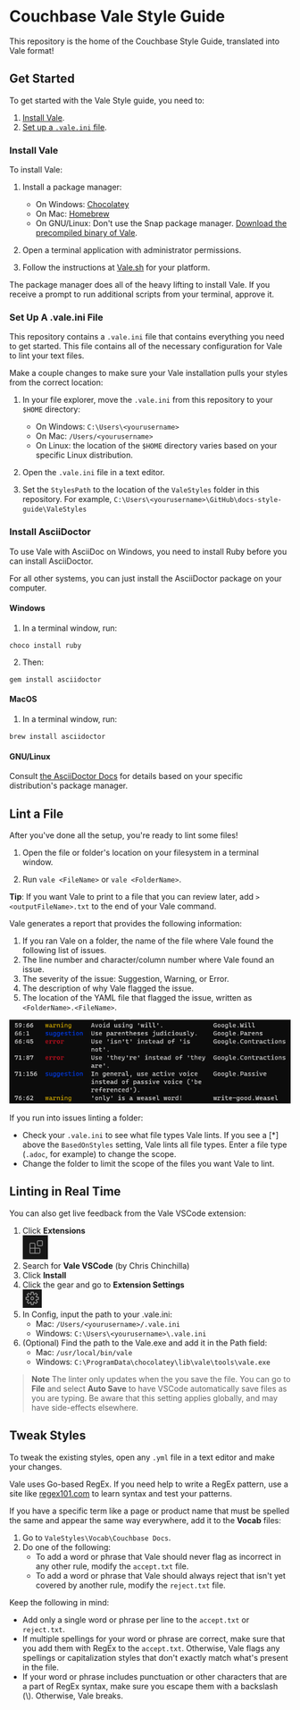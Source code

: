 # Couchbase Vale Style Guide

This repository is the home of the Couchbase Style Guide, translated into Vale format! 

## Get Started 

To get started with the Vale Style guide, you need to: 

1. [Install Vale](#install-vale). 
2. [Set up a `.vale.ini` file](#set-up-a-valeini-file).
<!--- 3. [Configure your dicpath for Couchbase.Spelling](#configure-your-dicpath-for-couchbasespelling) -->

### Install Vale

To install Vale: 

1. Install a package manager: 
    - On Windows: [Chocolatey](https://chocolatey.org/install)
    - On Mac: [Homebrew](https://brew.sh/)
    - On GNU/Linux: Don't use the Snap package manager. [Download the precompiled binary of Vale](https://vale.sh/docs/vale-cli/installation/#github-releases).

2. Open a terminal application with administrator permissions. 

3. Follow the instructions at [Vale.sh](https://vale.sh/docs/vale-cli/installation/) for your platform. 

The package manager does all of the heavy lifting to install Vale. If you receive a prompt to run additional scripts from your terminal, approve it. 

### Set Up A .vale.ini File 

This repository contains a `.vale.ini` file that contains everything you need to get started. This file contains all of the necessary configuration for Vale to lint your text files.

Make a couple changes to make sure your Vale installation pulls your styles from the correct location: 

1. In your file explorer, move the `.vale.ini` from this repository to your `$HOME` directory: 
    - On Windows: `C:\Users\<yourusername>`
    - On Mac: `/Users/<yourusername>`
    - On Linux: the location of the `$HOME` directory varies based on your specific Linux distribution. 

2. Open the `.vale.ini` file in a text editor. 

3. Set the `StylesPath` to the location of the `ValeStyles` folder in this repository. 
    For example, `C:\Users\<yourusername>\GitHub\docs-style-guide\ValeStyles`

<!-- I'm commenting this out as recent changes to the Spelling rules in Vale have made this redundant! -SW

### Configure your dicpath for `Couchbase.Spelling`

Unfortunately, the Spelling rule for the spellcheck searches for the path to the required dictionary relative to the directory where you're trying to lint. Not great. 

Set the location of the dictionary file:

1. Replace the `$REPO` in the `dicpath` attribute to the location of the `ValeStyles` folder in your local copy of this repository. --> 

### Install AsciiDoctor

To use Vale with AsciiDoc on Windows, you need to install Ruby before you can install AsciiDoctor. 

For all other systems, you can just install the AsciiDoctor package on your computer. 

#### Windows  

1. In a terminal window, run: 
```
choco install ruby
```

2. Then: 
```
gem install asciidoctor
```

#### MacOS 

1. In a terminal window, run: 
```
brew install asciidoctor
```

#### GNU/Linux 

Consult [the AsciiDoctor Docs](https://asciidoctor.org/#linux-package-managers) for details based on your specific distribution's package manager.

## Lint a File 

After you've done all the setup, you're ready to lint some files! 

1. Open the file or folder's location on your filesystem in a terminal window. 

2. Run `vale <FileName>` or `vale <FolderName>`. 

**Tip**: If you want Vale to print to a file that you can review later, add `> <outputFileName>.txt` to the end of your Vale command. 

Vale generates a report that provides the following information: 

1. If you ran Vale on a folder, the name of the file where Vale found the following list of issues.  
2. The line number and character/column number where Vale found an issue. 
3. The severity of the issue: Suggestion, Warning, or Error.
4. The description of why Vale flagged the issue. 
5. The location of the YAML file that flagged the issue, written as `<FolderName>.<FileName>`. 

![A screenshot from Windows Terminal, showing a possible output of running Vale on a file.](vale-report-example.png)

If you run into issues linting a folder:

- Check your `.vale.ini` to see what file types Vale lints. If you see a [*] above the `BasedOnStyles` setting, Vale lints all file types. Enter a file type (`.adoc`, for example) to change the scope. 
- Change the folder to limit the scope of the files you want Vale to lint.

## Linting in Real Time

You can also get live feedback from the Vale VSCode extension:

1. Click **Extensions**  
![The extensions tab in VSCode](vscode-extensions-tab.png)
2. Search for **Vale VSCode** (by Chris Chinchilla)
3. Click **Install**
4. Click the gear and go to **Extension Settings**  
![The manage extension button in VSCode](manage-button.png)
5. In Config, input the path to your .vale.ini:
    * Mac: `/Users/<yourusername>/.vale.ini`
    * Windows: `C:\Users\<yourusername>\.vale.ini`
6. (Optional) Find the path to the Vale.exe and add it in the Path field:
    * Mac: `/usr/local/bin/vale`
    * Windows: `C:\ProgramData\chocolatey\lib\vale\tools\vale.exe`

> **Note**
The linter only updates when the you save the file. You can go to **File** and select **Auto Save** to have VSCode automatically save files as you are typing. Be aware that this setting applies globally, and may have side-effects elsewhere.



## Tweak Styles 

To tweak the existing styles, open any `.yml` file in a text editor and make your changes. 

Vale uses Go-based RegEx. If you need help to write a RegEx pattern, use a site like [regex101.com](https://regex101.com/) to learn syntax and test your patterns.

If you have a specific term like a page or product name that must be spelled the same and appear the same way everywhere, add it to the **Vocab** files: 

1. Go to `ValeStyles\Vocab\Couchbase Docs`. 
2. Do one of the following: 
    - To add a word or phrase that Vale should never flag as incorrect in any other rule, modify the `accept.txt` file. 
    - To add a word or phrase that Vale should always reject that isn't yet covered by another rule, modify the `reject.txt` file. 

Keep the following in mind: 

- Add only a single word or phrase per line to the `accept.txt` or `reject.txt`. 
- If multiple spellings for your word or phrase are correct, make sure that you add them with RegEx to the `accept.txt`. Otherwise, Vale flags any spellings or capitalization styles that don't exactly match what's present in the file. 
- If your word or phrase includes punctuation or other characters that are a part of RegEx syntax, make sure you escape them with a backslash (\\). Otherwise, Vale breaks. 
